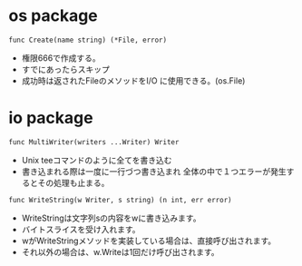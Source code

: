 # os package
`func Create(name string) (*File, error)`
- 権限666で作成する。
- すでにあったらスキップ
- 成功時は返されたFileのメソッドをI/O に使用できる。(os.File)

# io package
`func MultiWriter(writers ...Writer) Writer`
- Unix teeコマンドのように全てを書き込む
- 書き込まれる際は一度に一行づつ書き込まれ
  全体の中で１つエラーが発生するとその処理も止まる。

`func WriteString(w Writer, s string) (n int, err error)`
- WriteStringは文字列sの内容をwに書き込みます。
- バイトスライスを受け入れます。
- wがWriteStringメソッドを実装している場合は、直接呼び出されます。
- それ以外の場合は、w.Writeは1回だけ呼び出されます。
